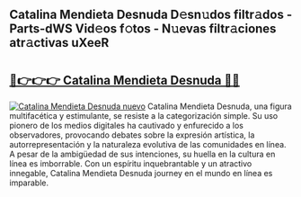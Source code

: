 ## Catalina Mendieta Desnuda D𝚎sn𝚞dos filtr𝚊dos - Parts-dWS Vid𝚎os f𝚘tos - N𝚞evas filtr𝚊ciones atr𝚊ctivas uXeeR

# <h2><a href="http://mb5gzi.tromn.icu/?c=Catalina+Mendieta+Desnuda">🔗👉👉👉 Catalina Mendieta Desnuda 🔗🔗</a></h2>

[![Catalina Mendieta Desnuda nuevo](https://i.imgur.com/pEAQMta.gif)](http://mb5gzi.tromn.icu/?c=Catalina+Mendieta+Desnuda)
Catalina Mendieta Desnuda, una figura multifacética y estimulante, se resiste a la categorización simple. Su uso pionero de los medios digitales ha cautivado y enfurecido a los observadores, provocando debates sobre la expresión artística, la autorrepresentación y la naturaleza evolutiva de las comunidades en línea. A pesar de la ambigüedad de sus intenciones, su huella en la cultura en línea es imborrable. Con un espíritu inquebrantable y un atractivo innegable, Catalina Mendieta Desnuda journey en el mundo en línea es imparable.
